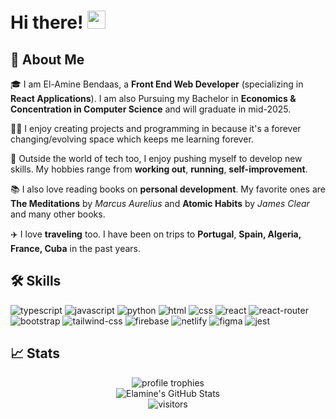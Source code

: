 # Hi there! <img src="https://media.giphy.com/media/hvRJCLFzcasrR4ia7z/giphy.gif" width="29px" height="29px">

## 🚀 About Me

🎓 I am El-Amine Bendaas, a **Front End Web Developer** (specializing in **React Applications**). I am also Pursuing my Bachelor in **Economics & Concentration in Computer Science** and will graduate in mid-2025.

👨‍💻 I enjoy creating projects and programming in because it's a forever changing/evolving space which keeps me learning forever.

🎸 Outside the world of tech too, I enjoy pushing myself to develop new skills. My hobbies range from **working out**, **running**, **self-improvement**.

📚 I also love reading books on **personal development**. My favorite ones are **The Meditations** by _Marcus Aurelius_ and **Atomic Habits** by _James Clear_ and many other books.

✈️ I love **traveling** too. I have been on trips to **Portugal**, **Spain, Algeria, France, Cuba** in the past years.

## 🛠️ Skills
![typescript](https://img.shields.io/badge/TypeScript-3178C6?style=for-the-badge&logo=typescript&logoColor=white)
![javascript](https://img.shields.io/badge/JavaScript-323330?style=for-the-badge&logo=javascript&logoColor=F7DF1E)
![python](https://img.shields.io/badge/Python-3776AB?style=for-the-badge&logo=python&logoColor=white)
![html](https://img.shields.io/badge/HTML5-E34F26?style=for-the-badge&logo=html5&logoColor=white)
![css](https://img.shields.io/badge/CSS3-1572B6?style=for-the-badge&logo=css3&logoColor=white)
![react](https://img.shields.io/badge/React-20232A?style=for-the-badge&logo=react&logoColor=61DAFB)
![react-router](https://img.shields.io/badge/React_Router-CA4245?style=for-the-badge&logo=react-router&logoColor=white)
![bootstrap](https://img.shields.io/badge/Bootstrap-563D7C?style=for-the-badge&logo=bootstrap&logoColor=white)
![tailwind-css](https://img.shields.io/badge/tailwind_css-06B6D4?style=for-the-badge&logo=tailwind-css&logoColor=white)
![firebase](https://img.shields.io/badge/Firebase-ffaa00?style=for-the-badge&logo=Firebase&logoColor=white)
![netlify](https://img.shields.io/badge/Netlify-00C7B7?style=for-the-badge&logo=netlify&logoColor=white)
![figma](https://img.shields.io/badge/figma-000000?style=for-the-badge&logo=figma&logoColor=white)
![jest](https://img.shields.io/badge/Jest-C21325?style=for-the-badge&logo=jest&logoColor=white)
## 📈 Stats

<div align="center">
    <img src="https://github-profile-trophy.vercel.app/?username=Elaminebendaas&row=1&column=6&margin-h=8&theme=darkhub&count_private=true&margin-w=15&no-frame=true" alt="profile trophies" />
    <br />
    <img src="https://github-readme-stats.vercel.app/api?username=Elaminebendaas&show_icons=true&hide_border=true&theme=dark" alt="Elamine's GitHub Stats">
    <br />
    <img src="https://visitor-badge.laobi.icu/badge?page_id=Elaminebendaas.Elaminebendaas" alt="visitors">
</div>

